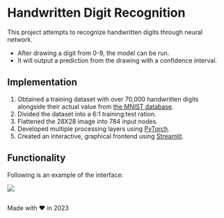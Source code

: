 # Handwritten Digit Recognition

This project attempts to recognize handwritten digits through neural network.

- After drawing a digit from 0-9, the model can be run.
- It will output a prediction from the drawing with a confidence interval.

## Implementation
1. Obtained a training dataset with over 70,000 handwritten digits alongside their actual value from [the MNIST database](https://en.wikipedia.org/wiki/MNIST_database).
2. Divided the dataset into a 6:1 training:test ration.
3. Flattened the 28X28 image into 784 input nodes.
4. Developed multiple processing layers using [PyTorch](https://pytorch.org/).
5. Created an interactive, graphical frontend using [Streamlit](https://streamlit.io/).

## Functionality
Following is an example of the interface:

![](https://user-images.githubusercontent.com/51927159/235236860-1ae46d54-3e74-4acd-b8f3-8a15b63bfdce.gif)



##
Made with :heart: in 2023
